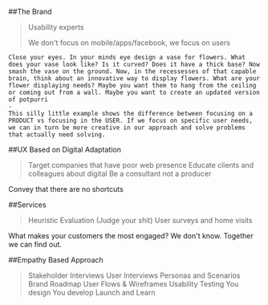 ##The Brand
> Usability experts
> 
> We don't focus on mobile/apps/facebook, we focus on users
> 
    Close your eyes. In your minds eye design a vase for flowers. What does your vase look like? Is it curved? Does it have a thick base? Now smash the vase on the ground. Now, in the recessesses of that capable brain, think about an innovative way to display flowers. What are your flower displaying needs? Maybe you want them to hang from the ceiling or coming out from a wall. Maybe you want to create an updated version of potpurri
    -
    This silly little example shows the difference between focusing on a PRODUCT vs focusing in the USER. If we focus on specific user needs, we can in turn be more creative in our approach and solve problems that actually need solving.

##UX Based on Digital Adaptation
> Target companies that have poor web presence
> Educate clients and colleagues about digital
> Be a consultant not a producer

Convey that there are no shortcuts

##Services
> Heuristic Evaluation (Judge your shit)
> User surveys and home visits
> 

What makes your customers the most engaged?
We don't know.
Together we can find out.

##Empathy Based Approach
> Stakeholder Interviews
> User Interviews
> Personas and Scenarios
> Brand Roadmap
> User Flows & Wireframes
> Usability Testing
>   You design
>   You develop
> Launch and Learn

